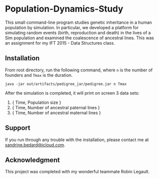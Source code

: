 # Population-Dynamics-Study

This small command-line program studies genetic inheritance in a human population by simulation. In particular, 
we developed a platform for simulating random events (birth, reproduction and death) in the lives of a Sim population 
and examined the coalescence of ancestral lines. This was an assignment for my IFT 2015 - Data Structures class.

## Installation

From root directory, run the following command, where `n` is the number of founders and `Tmax` is the duration.

```
java -jar out/artifacts/pedigree_jar/pedigree.jar n Tmax
```
After the simulation is completed, it will print on screen 3 data sets:

1. { Time, Population size }
2. { Time, Number of ancestral paternal lines }
3. { Time, Number of ancestral maternal lines }

## Support

If you run through any trouble with the installation, please contact me at [sandrine.bedard@icloud.com](mailto:sandrine.bedard@icloud.com]).

## Acknowledgment
This project was completed with my wonderful teammate Robin Legault. 
